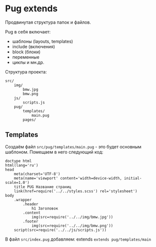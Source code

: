 # Pug extends
Продвинутая структура папок и файлов.

Pug в себя включает:

- шаблоны (layouts, templates)
- include (включения)
- block (блоки)
- переменные
- циклы и мн.др.

Структура проекта:

    src/
        img/
            bmw.jpg
            bmw.png
        js/
            scripts.js
        pug/
            templates/
                main.pug
            pages/

## Templates
Создаём файл `src/pug/templates/main.pug` - это будет основным шаблоном. Помещаем в него следующий код:

    doctype html
    html(lang='ru')
    head
        meta(charset='UTF-8')
        meta(name='viewport' content='width=device-width, initial-scale=1.0')
        title PUG Название страниц
        link(href=require('../../styles.scss') rel='stylesheet')
    body
        .wrapper
            .header
                h1 Заголовок
            .content
                img(src=require('../../img/bmw.jpg'))
            .footer
                img(src=require('../../img/bmw.png'))
        script(src=require('../../js/scripts.js'))

В файл `src/index.pug` добавляем: extends `extends pug/templates/main`
